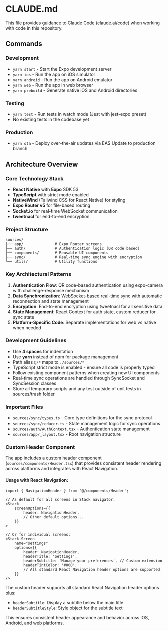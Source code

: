 # CLAUDE.md

This file provides guidance to Claude Code (claude.ai/code) when working with code in this repository.

## Commands

### Development
- `yarn start` - Start the Expo development server
- `yarn ios` - Run the app on iOS simulator
- `yarn android` - Run the app on Android emulator  
- `yarn web` - Run the app in web browser
- `yarn prebuild` - Generate native iOS and Android directories

### Testing
- `yarn test` - Run tests in watch mode (Jest with jest-expo preset)
- No existing tests in the codebase yet

### Production
- `yarn ota` - Deploy over-the-air updates via EAS Update to production branch

## Architecture Overview

### Core Technology Stack
- **React Native** with **Expo** SDK 53
- **TypeScript** with strict mode enabled
- **NativeWind** (Tailwind CSS for React Native) for styling
- **Expo Router v5** for file-based routing
- **Socket.io** for real-time WebSocket communication
- **tweetnacl** for end-to-end encryption

### Project Structure
```
sources/
├── app/              # Expo Router screens
├── auth/             # Authentication logic (QR code based)
├── components/       # Reusable UI components
├── sync/             # Real-time sync engine with encryption
└── utils/            # Utility functions
```

### Key Architectural Patterns

1. **Authentication Flow**: QR code-based authentication using expo-camera with challenge-response mechanism
2. **Data Synchronization**: WebSocket-based real-time sync with automatic reconnection and state management
3. **Encryption**: End-to-end encryption using tweetnacl for all sensitive data
4. **State Management**: React Context for auth state, custom reducer for sync state
5. **Platform-Specific Code**: Separate implementations for web vs native when needed

### Development Guidelines

- Use **4 spaces** for indentation
- Use **yarn** instead of npm for package management
- Path alias `@/*` maps to `./sources/*`
- TypeScript strict mode is enabled - ensure all code is properly typed
- Follow existing component patterns when creating new UI components
- Real-time sync operations are handled through SyncSocket and SyncSession classes
- Store all temporary scripts and any test outside of unit tests in sources/trash folder

### Important Files

- `sources/sync/types.ts` - Core type definitions for the sync protocol
- `sources/sync/reducer.ts` - State management logic for sync operations
- `sources/auth/AuthContext.tsx` - Authentication state management
- `sources/app/_layout.tsx` - Root navigation structure

### Custom Header Component

The app includes a custom header component (`sources/components/Header.tsx`) that provides consistent header rendering across platforms and integrates with React Navigation.

#### Usage with React Navigation:
```tsx
import { NavigationHeader } from '@/components/Header';

// As default for all screens in Stack navigator:
<Stack
    screenOptions={{
        header: NavigationHeader,
        // Other default options...
    }}
>

// Or for individual screens:
<Stack.Screen
    name="settings"
    options={{
        header: NavigationHeader,
        headerTitle: 'Settings',
        headerSubtitle: 'Manage your preferences', // Custom extension
        headerTintColor: '#000',
        // All standard React Navigation header options are supported
    }}
/>
```

The custom header supports all standard React Navigation header options plus:
- `headerSubtitle`: Display a subtitle below the main title
- `headerSubtitleStyle`: Style object for the subtitle text

This ensures consistent header appearance and behavior across iOS, Android, and web platforms.